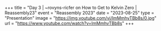+++
title = "Day 3 | ~rovyns-ricfer on How to Get to Kelvin Zero | Reassembly23"
event = "Reassembly 2023"
date = "2023-08-25"
type = "Presentation"
image = "https://img.youtube.com/vi/ImMmhvTBb8s/0.jpg"
url = "https://www.youtube.com/watch?v=ImMmhvTBb8s"
+++